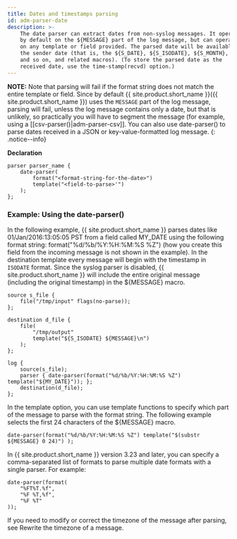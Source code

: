 ```yaml
---
title: Dates and timestamps parsing
id: adm-parser-date
description: >-
    The date parser can extract dates from non-syslog messages. It operates
    by default on the ${MESSAGE} part of the log message, but can operate
    on any template or field provided. The parsed date will be available as
    the sender date (that is, the ${S_DATE}, ${S_ISODATE}, ${S_MONTH},
    and so on, and related macros). (To store the parsed date as the
    received date, use the time-stamp(recvd) option.)
---
```


**NOTE:** Note that parsing will fail if the format string does not match
the entire template or field. Since by default {{ site.product.short_name }}({{ site.product.short_name }}) uses the `MESSAGE` part of the log message,
parsing will fail, unless the log message contains only a date, but that
is unlikely, so practically you will have to segment the message (for
example, using a [[csv-parser()|adm-parser-csv]].
You can also use date-parser() to parse dates received in
a JSON or key-value-formatted log message.
{: .notice--info}

**Declaration**

```config
parser parser_name {
    date-parser(
        format("<format-string-for-the-date>")
        template("<field-to-parse>'")
    );
};
```

### Example: Using the date-parser()

In the following example, {{ site.product.short_name }} parses dates like
01/Jan/2016:13:05:05 PST from a field called MY\_DATE using the
following format string: format(\"%d/%b/%Y:%H:%M:%S %Z\") (how you
create this field from the incoming message is not shown in the
example). In the destination template every message will begin with the
timestamp in `ISODATE` format. Since the syslog parser is disabled,
{{ site.product.short_name }} will include the entire original message (including the
original timestamp) in the ${MESSAGE} macro.

```config
source s_file {
    file("/tmp/input" flags(no-parse));
};

destination d_file {
    file(
        "/tmp/output"
        template("${S_ISODATE} ${MESSAGE}\n")
    );
};

log {
    source(s_file);
    parser { date-parser(format("%d/%b/%Y:%H:%M:%S %Z") template("${MY_DATE}")); };
    destination(d_file);
};
```

In the template option, you can use template functions to specify which
part of the message to parse with the format string. The following
example selects the first 24 characters of the ${MESSAGE} macro.

```config
date-parser(format("%d/%b/%Y:%H:%M:%S %Z") template("$(substr ${MESSAGE} 0 24)") );
```

In {{ site.product.short_name }} version 3.23 and later, you can specify a
comma-separated list of formats to parse multiple date formats with a
single parser. For example:

```config
date-parser(format(
    "%FT%T.%f",
    "%F %T,%f",
    "%F %T"
));
```

If you need to modify or correct the timezone of the message after
parsing, see Rewrite the timezone of a message.
